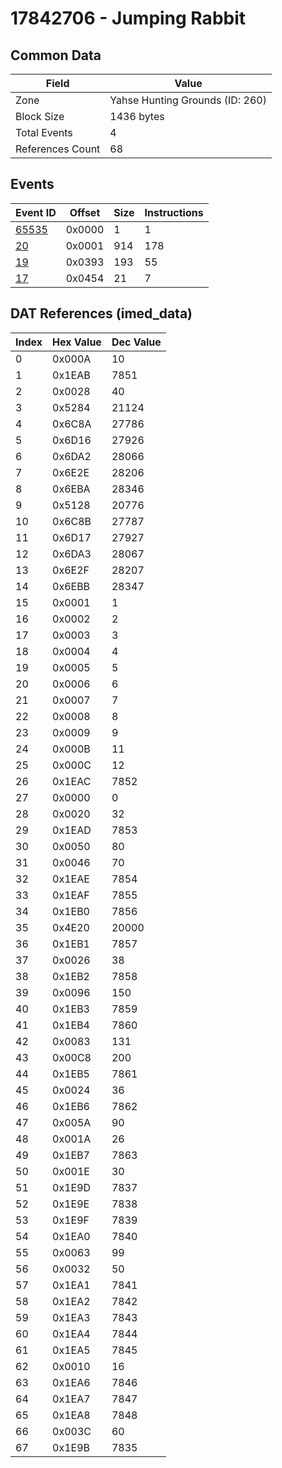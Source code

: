# 17842706 - Jumping Rabbit

## Common Data

| Field            | Value                           |
|------------------|---------------------------------|
| Zone             | Yahse Hunting Grounds (ID: 260) |
| Block Size       | 1436 bytes                      |
| Total Events     | 4                               |
| References Count | 68                              |

## Events

| Event ID            | Offset   |   Size |   Instructions |
|---------------------|----------|--------|----------------|
| [65535](./65535.md) | 0x0000   |      1 |              1 |
| [20](./20.md)       | 0x0001   |    914 |            178 |
| [19](./19.md)       | 0x0393   |    193 |             55 |
| [17](./17.md)       | 0x0454   |     21 |              7 |

## DAT References (imed_data)

|   Index | Hex Value   |   Dec Value |
|---------|-------------|-------------|
|       0 | 0x000A      |          10 |
|       1 | 0x1EAB      |        7851 |
|       2 | 0x0028      |          40 |
|       3 | 0x5284      |       21124 |
|       4 | 0x6C8A      |       27786 |
|       5 | 0x6D16      |       27926 |
|       6 | 0x6DA2      |       28066 |
|       7 | 0x6E2E      |       28206 |
|       8 | 0x6EBA      |       28346 |
|       9 | 0x5128      |       20776 |
|      10 | 0x6C8B      |       27787 |
|      11 | 0x6D17      |       27927 |
|      12 | 0x6DA3      |       28067 |
|      13 | 0x6E2F      |       28207 |
|      14 | 0x6EBB      |       28347 |
|      15 | 0x0001      |           1 |
|      16 | 0x0002      |           2 |
|      17 | 0x0003      |           3 |
|      18 | 0x0004      |           4 |
|      19 | 0x0005      |           5 |
|      20 | 0x0006      |           6 |
|      21 | 0x0007      |           7 |
|      22 | 0x0008      |           8 |
|      23 | 0x0009      |           9 |
|      24 | 0x000B      |          11 |
|      25 | 0x000C      |          12 |
|      26 | 0x1EAC      |        7852 |
|      27 | 0x0000      |           0 |
|      28 | 0x0020      |          32 |
|      29 | 0x1EAD      |        7853 |
|      30 | 0x0050      |          80 |
|      31 | 0x0046      |          70 |
|      32 | 0x1EAE      |        7854 |
|      33 | 0x1EAF      |        7855 |
|      34 | 0x1EB0      |        7856 |
|      35 | 0x4E20      |       20000 |
|      36 | 0x1EB1      |        7857 |
|      37 | 0x0026      |          38 |
|      38 | 0x1EB2      |        7858 |
|      39 | 0x0096      |         150 |
|      40 | 0x1EB3      |        7859 |
|      41 | 0x1EB4      |        7860 |
|      42 | 0x0083      |         131 |
|      43 | 0x00C8      |         200 |
|      44 | 0x1EB5      |        7861 |
|      45 | 0x0024      |          36 |
|      46 | 0x1EB6      |        7862 |
|      47 | 0x005A      |          90 |
|      48 | 0x001A      |          26 |
|      49 | 0x1EB7      |        7863 |
|      50 | 0x001E      |          30 |
|      51 | 0x1E9D      |        7837 |
|      52 | 0x1E9E      |        7838 |
|      53 | 0x1E9F      |        7839 |
|      54 | 0x1EA0      |        7840 |
|      55 | 0x0063      |          99 |
|      56 | 0x0032      |          50 |
|      57 | 0x1EA1      |        7841 |
|      58 | 0x1EA2      |        7842 |
|      59 | 0x1EA3      |        7843 |
|      60 | 0x1EA4      |        7844 |
|      61 | 0x1EA5      |        7845 |
|      62 | 0x0010      |          16 |
|      63 | 0x1EA6      |        7846 |
|      64 | 0x1EA7      |        7847 |
|      65 | 0x1EA8      |        7848 |
|      66 | 0x003C      |          60 |
|      67 | 0x1E9B      |        7835 |
